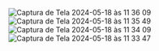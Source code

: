 ![Captura de Tela 2024-05-18 às 11 36 09](https://github.com/gabriellopes23/News-Page/assets/121827829/c63961bf-fd60-4973-883d-942d7500b3ed)
![Captura de Tela 2024-05-18 às 11 35 49](https://github.com/gabriellopes23/News-Page/assets/121827829/09a03128-8bed-4f47-a635-d6e4929141d6)
![Captura de Tela 2024-05-18 às 11 34 09](https://github.com/gabriellopes23/News-Page/assets/121827829/e329e4cb-ed40-4714-9f93-a333e9f6f02d)
![Captura de Tela 2024-05-18 às 11 33 47](https://github.com/gabriellopes23/News-Page/assets/121827829/ccd8fe75-0ce1-439a-9090-31c18defa3ec)
